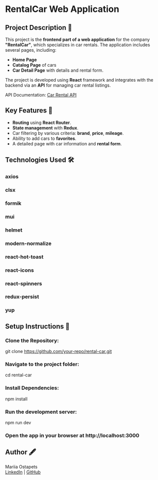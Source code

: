 # RentalCar Web Application

## Project Description 🚗

This project is the **frontend part of a web application** for the company
**"RentalCar"**, which specializes in car rentals. The application includes
several pages, including:

- **Home Page**
- **Catalog Page** of cars
- **Car Detail Page** with details and rental form.

The project is developed using **React** framework and integrates with the
backend via an **API** for managing car rental listings.

API Documentation:
[Car Rental API](https://car-rental-api.goit.global/api-docs/)

## Key Features 🔧

- **Routing** using **React Router**.
- **State management** with **Redux**.
- Car filtering by various criteria: **brand**, **price**, **mileage**.
- Ability to add cars to **favorites**.
- A detailed page with car information and **rental form**.

## Technologies Used 🛠️

### **axios**

### **clsx**

### **formik**

### **mui**

### **helmet**

### **modern-normalize**

### **react-hot-toast**

### **react-icons**

### **react-spinners**

### **redux-persist**

### **yup**

## Setup Instructions 🚀

### Clone the Repository:

git clone https://github.com/your-repo/rental-car.git

### Navigate to the project folder:

cd rental-car

### Install Dependencies:

npm install

### Run the development server:

npm run dev

### Open the app in your browser at http://localhost:3000

## Author 🖋️

Mariia Ostapets  
[LinkedIn](https://www.linkedin.com/in/mariia-ostapets/) |
[GitHub](https://github.com/Mariia-Ostapets)
